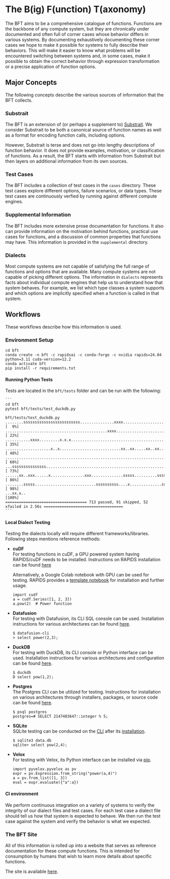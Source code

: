# The B(ig) F(unction) T(axonomy)

The BFT aims to be a comprehensive catalogue of functions.  Functions are the
backbone of any compute system, but they are chronically under documented and often
full of corner cases whose behavior differs in various systems.  By documenting
exhaustively documenting these corner cases we hope to make it possible for systems
to fully describe their behaviors.  This will make it easier to know what problems
will be encountered switching between systems and, in some cases, make it possible
to obtain the correct behavior through expression transformation or a precise application
of function options.

## Major Concepts

The following concepts describe the various sources of information that the BFT
collects.

### Substrait

The BFT is an extension of (or perhaps a supplement to) [Substrait](https://substrait.io/).
We consider Substrait to be both a canonical source of function names as well as
a format for encoding function calls, including options.

However, Substrait is terse and does not go into lengthy descriptions of function
behavior.  It does not provide examples, motivation, or classification of functions.
As a result, the BFT starts with information from Substrait but then layers on additional
information from its own sources.

### Test Cases

The BFT includes a collection of test cases in the ```cases``` directory.  These
test cases explore different options, failure scenarios, or data types.  These
test cases are continuously verfied by running against different compute engines.

### Supplemental Information

The BFT includes more extensive prose documentation for functions.  It also can provide
information on the motivation behind functions, practical use cases for functions,
and a discussion of common properties that functions may have.  This information
is provided in the ```supplemental``` directory.

### Dialects

Most compute systems are not capable of satisfying the full range of functions and
options that are available.  Many compute systems are not capable of picking different
options.  The information in ```dialects``` represents facts about individual compute
engines that help us to understand how that system behaves.  For example, we list
which type classes a system supports and which options are implicitly specified when
a function is called in that system.

## Workflows

These workflows describe how this information is used.

### Environment Setup
```
cd bft
conda create -n bft -c rapidsai -c conda-forge -c nvidia rapids=24.04 python=3.11 cuda-version=12.2
conda activate bft
pip install -r requirements.txt
```

#### Running Python Tests

Tests are located in the `bft/tests` folder and can be run with the following:

    ```
    cd bft
    pytest bft/tests/test_duckdb.py

    bft/tests/test_duckdb.py ........sssssssssssssssssssssssss...............xxxx.......................xx....... [  9%]
    .............................................xxxx............................................................ [ 22%]
    ...........xxxx.........x.x.x................................................................................ [ 35%]
    ....................x..x...........................xx..xx.....xx..xx.....xx..xx.............................. [ 48%]
    ............................................................................................................. [ 60%]
    ...sssssssssssssss.......................................................................ssssss.............. [ 73%]
    ......xx..xxx......x...............xxx..............sssss..........sssss........xxx.....................x.x.. [ 86%]
    ........sssss...........................ssssssssss....x..............sssss........xxx..ssss.....sssssssssss.. [ 98%]
    ...xx.x..                                                                                                     [100%]
    ==================================== 713 passed, 91 skipped, 52 xfailed in 2.56s ===================================
    ```

#### Local Dialect Testing
Testing the dialects locally will require different frameworks/libraries. Following steps
mentions reference methods:
- **cuDF**  
   For testing functions in cuDF, a GPU powered system having RAPIDS/cuDF needs to be installed.
   Instructions on RAPIDS installation can be found [here](https://docs.rapids.ai/install)

   Alternatively, a Google Colab notebook with GPU can be used for testing. RAPIDS provides 
   a [template notebook](https://colab.research.google.com/drive/13sspqiEZwso4NYTbsflpPyNFaVAAxUgr) for installation and further usage. 

   ```
   import cudf
   a = cudf.Series([1, 2, 3])
   a.pow(2)  # Power function
   ```

- **Datafusion**  
   For testing with Datafusion, its CLI SQL console can be used. Installation instructions for various architectures can be found [here](https://arrow.apache.org/datafusion/user-guide/cli.html).
  ```
  $ datafusion-cli
  > select power(2,3);
  ```
- **DuckDB**  
  For testing with DuckDB, its CLI console or Python interface can be used. Installation instructions for various architectures and configuration can be found [here](https://duckdb.org/docs/installation/).
  ```
  $ duckdb
  D select pow(1,2);
  ```
- **Postgres**  
  The Postgres CLI can be utilized for testing. Instructions for installation on various architectures through installers, packages, or source code can be found [here](https://www.postgresql.org/download/).
  ```
  $ psql postgres
  postgres=# SELECT 2147483647::integer % 5;
  ```
- **SQLite**  
  SQLite testing can be conducted on the [CLI](https://sqlite.org/cli.html) after its [installation](https://www.sqlite.org/download.html).
  ```
  $ sqlite3 data.db
  sqlite> select pow(2,4);
  ```
- **Velox**  
 For testing with Velox, its Python interface can be installed via [pip](https://pypi.org/project/pyvelox/).
  ```
  import pyvelox.pyvelox as pv
  expr = pv.Expression.from_string("power(a,4)")
  a = pv.from_list([1, 3])
  eval = expr.evaluate({"a":a})
  ```

#### CI environment
We perform continuous integration on a variety of systems to verify the integrity
of our dialect files and test cases.  For each test case a dialect file should
tell us how that system is expected to behave.  We then run the test case
against the system and verify the behavior is what we expected.

### The BFT Site

All of this information is rolled up into a website that serves as reference
documentation for these compute functions.  This is intended for consumption by
humans that wish to learn more details about specific functions.

The site is available [here](https://voltrondata.github.io/bft/).
